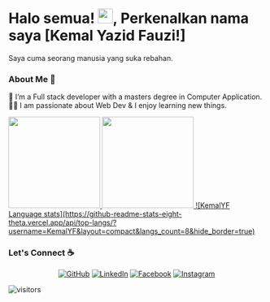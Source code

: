 # Halo semua! <img src="https://github.com/TheDudeThatCode/TheDudeThatCode/blob/master/Assets/Hi.gif" width="29px">, Perkenalkan nama saya [Kemal Yazid Fauzi!]
Saya cuma seorang manusia yang suka rebahan.

### About Me 🚀
🌱 I’m a Full stack developer with a masters degree in Computer Application. </br>
👨‍💻  I am passionate about Web Dev & I enjoy learning new things. </br>

<p align="left">
<a href="https://github.com/KemalYF">
  <img height="180em" src="https://github-readme-stats-eight-theta.vercel.app/api?username=KemalYF&show_icons=true&theme=algolia&include_all_commits=true&count_private=true"/>
  <img height="180em" src="https://github-readme-stats-eight-theta.vercel.app/api/top-langs/?username=KemalYF&layout=compact&langs_count=8&theme=algolia"/>
	![KemalYF Language stats](https://github-readme-stats-eight-theta.vercel.app/api/top-langs/?username=KemalYF&layout=compact&langs_count=8&hide_border=true)
</a>

</p>

### Let's Connect :coffee:
<p align="center">
	<a href="https://github.com/KemalYF"><img src="https://img.icons8.com/bubbles/50/000000/github.png" alt="GitHub"/></a>
	<a href="https://www.linkedin.com/in/kemalyf/"><img src="https://img.icons8.com/bubbles/50/000000/linkedin.png" alt="LinkedIn"/></a>
	<a href="https://www.facebook.com/kmalxx69/"><img src="https://img.icons8.com/bubbles/50/000000/facebook-new.png" alt="Facebook"/></a>
	<a href="https://www.instagram.com/kmalvx_13/"><img src="https://img.icons8.com/bubbles/50/000000/instagram.png" alt="Instagram"/></a>
</p>

![visitors](https://visitor-badge.laobi.icu/badge?page_id=isupersky.isupersky)
